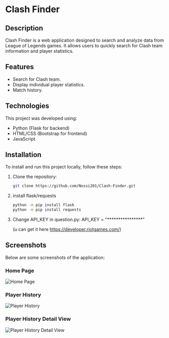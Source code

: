 # Clash Finder

## Description
Clash Finder is a web application designed to search and analyze data from League of Legends games. It allows users to quickly search for Clash team information and player statistics.

## Features
- Search for Clash team.
- Display individual player statistics.
- Match history.

## Technologies
This project was developed using:
- Python (Flask for backend)
- HTML/CSS (Bootstrap for frontend)
- JavaScript

## Installation
To install and run this project locally, follow these steps:

1. Clone the repository:
   ```bash
   git clone https://github.com/Nossi201/Clash-Finder.git
2. install flask/requests
   ```bash
   python -m pip install flask
   python -m pip install requests
   
3. Change API_KEY in question.py:
   API_KEY = "****************"

   (u can get it here https://developer.riotgames.com/)

## Screenshots

Below are some screenshots of the application:

### Home Page
![Home Page](static/img/screenshoots/index.png)

### Player History
![Player History](static/img/screenshoots/Player%20History%201.png)

### Player History Detail View
![Player History Detail View](static/img/screenshoots/Player%20History%202.png)
